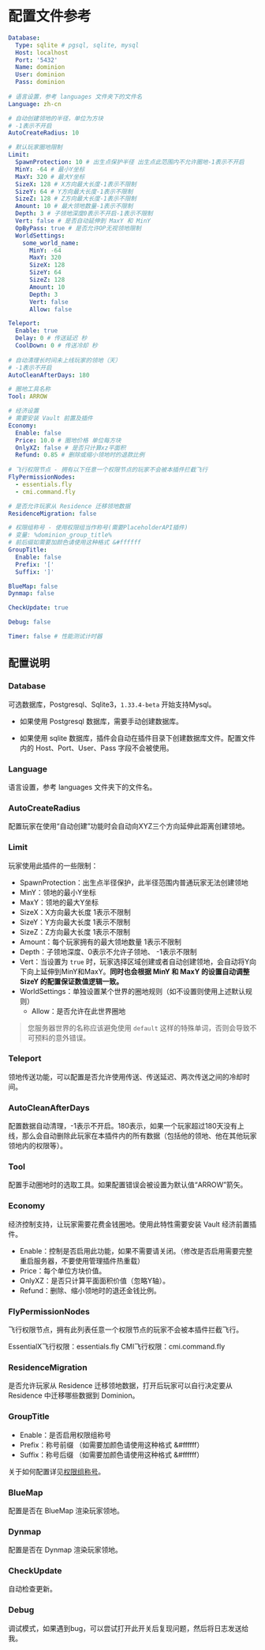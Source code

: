 # 配置文件参考

```yaml
Database:
  Type: sqlite # pgsql, sqlite, mysql
  Host: localhost
  Port: '5432'
  Name: dominion
  User: dominion
  Pass: dominion
  
# 语言设置，参考 languages 文件夹下的文件名
Language: zh-cn

# 自动创建领地的半径，单位为方块
# -1表示不开启
AutoCreateRadius: 10

# 默认玩家圈地限制
Limit:
  SpawnProtection: 10 # 出生点保护半径 出生点此范围内不允许圈地-1表示不开启
  MinY: -64 # 最小Y坐标
  MaxY: 320 # 最大Y坐标
  SizeX: 128 # X方向最大长度-1表示不限制
  SizeY: 64 # Y方向最大长度-1表示不限制
  SizeZ: 128 # Z方向最大长度-1表示不限制
  Amount: 10 # 最大领地数量-1表示不限制
  Depth: 3 # 子领地深度0表示不开启-1表示不限制
  Vert: false # 是否自动延伸到 MaxY 和 MinY
  OpByPass: true # 是否允许OP无视领地限制
  WorldSettings:
    some_world_name:
      MinY: -64
      MaxY: 320
      SizeX: 128
      SizeY: 64
      SizeZ: 128
      Amount: 10
      Depth: 3
      Vert: false
      Allow: false

Teleport:
  Enable: true
  Delay: 0 # 传送延迟 秒
  CoolDown: 0 # 传送冷却 秒
  
# 自动清理长时间未上线玩家的领地（天）
# -1表示不开启
AutoCleanAfterDays: 180

# 圈地工具名称
Tool: ARROW

# 经济设置
# 需要安装 Vault 前置及插件
Economy:
  Enable: false
  Price: 10.0 # 圈地价格 单位每方块
  OnlyXZ: false # 是否只计算xz平面积
  Refund: 0.85 # 删除或缩小领地时的退款比例
  
# 飞行权限节点 - 拥有以下任意一个权限节点的玩家不会被本插件拦截飞行
FlyPermissionNodes:
  - essentials.fly
  - cmi.command.fly

# 是否允许玩家从 Residence 迁移领地数据
ResidenceMigration: false

# 权限组称号 - 使用权限组当作称号(需要PlaceholderAPI插件)
# 变量: %dominion_group_title%
# 前后缀如需要加颜色请使用这种格式 &#ffffff
GroupTitle:
  Enable: false
  Prefix: '['
  Suffix: ']'

BlueMap: false
Dynmap: false

CheckUpdate: true

Debug: false

Timer: false # 性能测试计时器

```

## 配置说明

### Database

可选数据库，Postgresql、Sqlite3，`1.33.4-beta` 开始支持Mysql。

- 如果使用 Postgresql 数据库，需要手动创建数据库。

- 如果使用 sqlite 数据库，插件会自动在插件目录下创建数据库文件。配置文件内的 Host、Port、User、Pass 字段不会被使用。

### Language

语言设置，参考 languages 文件夹下的文件名。

### AutoCreateRadius

配置玩家在使用“自动创建”功能时会自动向XYZ三个方向延伸此距离创建领地。

### Limit

玩家使用此插件的一些限制：
- SpawnProtection：出生点半径保护，此半径范围内普通玩家无法创建领地
- MinY：领地的最小Y坐标
- MaxY：领地的最大Y坐标
- SizeX：X方向最大长度 1表示不限制
- SizeY：Y方向最大长度 1表示不限制
- SizeZ：Z方向最大长度 1表示不限制
- Amount：每个玩家拥有的最大领地数量 1表示不限制
- Depth：子领地深度、0表示不允许子领地、 -1表示不限制
- Vert：当设置为 `true` 时，玩家选择区域创建或者自动创建领地，会自动将Y向下向上延伸到MinY和MaxY。**同时也会根据 MinY 和 MaxY 的设置自动调整 SizeY 的配置保证数值逻辑一致。**
- WorldSettings：单独设置某个世界的圈地规则（如不设置则使用上述默认规则）
  - Allow：是否允许在此世界圈地

> 您服务器世界的名称应该避免使用 `default` 这样的特殊单词，否则会导致不可预料的意外错误。

### Teleport

领地传送功能，可以配置是否允许使用传送、传送延迟、两次传送之间的冷却时间。

### AutoCleanAfterDays

配置数据自动清理，-1表示不开启。180表示，如果一个玩家超过180天没有上线，那么会自动删除此玩家在本插件内的所有数据（包括他的领地、他在其他玩家领地内的权限等）。

### Tool

配置手动圈地时的选取工具。如果配置错误会被设置为默认值“ARROW”箭矢。

### Economy

经济控制支持，让玩家需要花费金钱圈地。使用此特性需要安装 Vault 经济前置插件。

- Enable：控制是否启用此功能，如果不需要请关闭。（修改是否启用需要完整重启服务器，不要使用管理插件热重载）
- Price：每个单位方块价值。
- OnlyXZ：是否只计算平面面积价值（忽略Y轴）。
- Refund：删除、缩小领地时的退还金钱比例。

### FlyPermissionNodes

飞行权限节点，拥有此列表任意一个权限节点的玩家不会被本插件拦截飞行。

EssentialX飞行权限：essentials.fly
CMI飞行权限：cmi.command.fly

### ResidenceMigration

是否允许玩家从 Residence 迁移领地数据，打开后玩家可以自行决定要从 Residence 中迁移哪些数据到 Dominion。

### GroupTitle

- Enable：是否启用权限组称号
- Prefix：称号前缀 （如需要加颜色请使用这种格式 &#ffffff）
- Suffix：称号后缀 （如需要加颜色请使用这种格式 &#ffffff）

关于如何配置详见[权限组称号](../manage-dominion/group-title.md)。

### BlueMap

配置是否在 BlueMap 渲染玩家领地。

### Dynmap

配置是否在 Dynmap 渲染玩家领地。

### CheckUpdate

自动检查更新。

### Debug

调试模式，如果遇到bug，可以尝试打开此开关后复现问题，然后将日志发送给我。